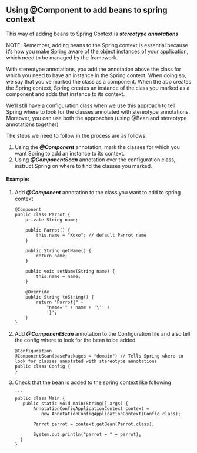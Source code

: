 ## Using @Component to add beans to spring context

This way of adding beans to Spring Context is ***stereotype annotations***

NOTE: Remember, adding beans to the Spring context is essential because it’s how you make Spring aware of 
the object instances of your application, which need to be managed by the framework.

With stereotype annotations, you add the annotation above the class for which you need to have an instance in the 
Spring context. When doing so, we say that you’ve marked the class as a component. When the app creates the Spring 
context, Spring creates an instance of the class you marked as a component and adds that instance to its context. 

We’ll still have a configuration class when we use this approach to tell Spring where to look for the classes 
annotated with stereotype annotations. Moreover, you can use both the approaches (using @Bean and stereotype 
annotations together)

The steps we need to follow in the process are as follows:

1. Using the ***@Component*** annotation, mark the classes for which you want Spring to add an instance to its context.
2. Using ***@ComponentScan*** annotation over the configuration class, instruct Spring on where to find the classes you marked.


#### Example:
1. Add ***@Component*** annotation to the class you want to add to spring context
    ```
    @Component
    public class Parrot {
        private String name;

        public Parrot() {
            this.name = "Koko"; // default Parrot name
        }

        public String getName() {
            return name;
        }

        public void setName(String name) {
            this.name = name;
        }

        @Override
        public String toString() {
            return "Parrot{" +
                "name='" + name + '\'' +
                '}';
        }
    }
   ```
   
2. Add ***@ComponentScan*** annotation to the Configuration file and also tell the config where to look for the bean to be added

    ```
    @Configuration
    @ComponentScan(basePackages = "domain") // Tells Spring where to look for classes annotated with stereotype annotations
    public class Config {
    }
   ```
   
3. Check that the bean is added to the spring context like following
 
       ```
       public class Main {
          public static void main(String[] args) {
              AnnotationConfigApplicationContext context =
                 new AnnotationConfigApplicationContext(Config.class);

              Parrot parrot = context.getBean(Parrot.class);

              System.out.println("parrot = " + parrot);
         }
       }
   ```
